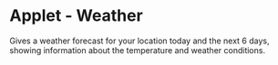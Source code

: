 # Applet - Weather

Gives a weather forecast for your location today and the next 6 days, showing information about the temperature and weather conditions.
